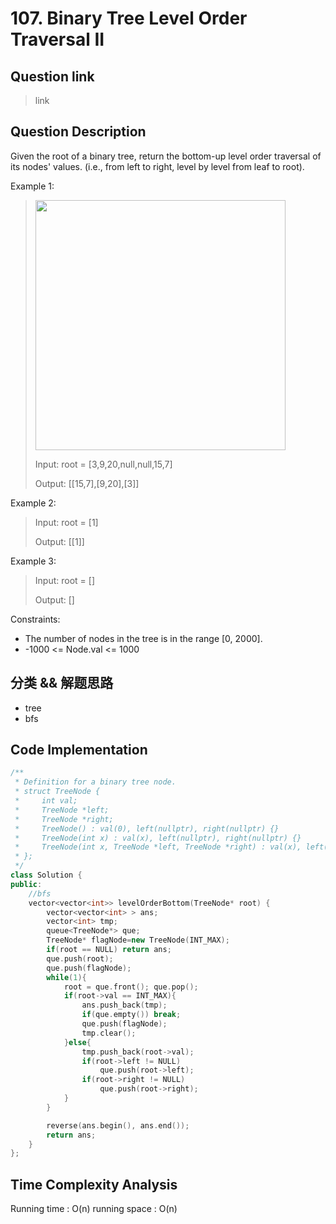 # 107. Binary Tree Level Order Traversal II

## Question link
> link

## Question Description
Given the root of a binary tree, return the bottom-up level order traversal of its nodes' values. (i.e., from left to right, level by level from leaf to root).

Example 1:
> <img src="https://assets.leetcode.com/uploads/2021/02/19/tree1.jpg" width="400" />
>
> Input: root = [3,9,20,null,null,15,7]
> 
> Output: [[15,7],[9,20],[3]]

Example 2:
> Input: root = [1]
>
> Output: [[1]]

Example 3:
> Input: root = []
>
> Output: []

Constraints:
- The number of nodes in the tree is in the range [0, 2000].
- -1000 <= Node.val <= 1000

## 分类 && 解题思路
- tree
- bfs

## Code Implementation
```c++
/**
 * Definition for a binary tree node.
 * struct TreeNode {
 *     int val;
 *     TreeNode *left;
 *     TreeNode *right;
 *     TreeNode() : val(0), left(nullptr), right(nullptr) {}
 *     TreeNode(int x) : val(x), left(nullptr), right(nullptr) {}
 *     TreeNode(int x, TreeNode *left, TreeNode *right) : val(x), left(left), right(right) {}
 * };
 */
class Solution {
public:
    //bfs
    vector<vector<int>> levelOrderBottom(TreeNode* root) {
        vector<vector<int> > ans;
        vector<int> tmp;
        queue<TreeNode*> que;
        TreeNode* flagNode=new TreeNode(INT_MAX); 
        if(root == NULL) return ans;
        que.push(root);
        que.push(flagNode);
        while(1){
            root = que.front(); que.pop();
            if(root->val == INT_MAX){
                ans.push_back(tmp);
                if(que.empty()) break;
                que.push(flagNode);
                tmp.clear();
            }else{
                tmp.push_back(root->val);
                if(root->left != NULL)
                    que.push(root->left);
                if(root->right != NULL)
                    que.push(root->right);
            }
        }

        reverse(ans.begin(), ans.end());
        return ans;
    }
};
```

## Time Complexity Analysis
Running time  : O(n)
running space : O(n)